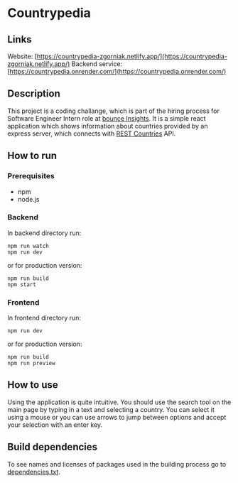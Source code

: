 # Countrypedia

## Links

Website: [https://countrypedia-zgorniak.netlify.app/](https://countrypedia-zgorniak.netlify.app/)
Backend service: [https://countrypedia.onrender.com/](https://countrypedia.onrender.com/)

## Description

This project is a coding challange, which is part of the hiring process for Software Engineer Intern role at [bounce Insights](https://bounceinsights.com/). It is a simple react application which shows information about countries provided by an express server, which connects with [REST Countries](https://restcountries.com) API.

## How to run

### Prerequisites

- npm
- node.js

### Backend

In backend directory run:

```
npm run watch
npm run dev
```

or for production version:

```
npm run build
npm start
```

### Frontend

In frontend directory run:

```
npm run dev
```

or for production version:

```
npm run build
npm run preview
```

## How to use

Using the application is quite intuitive. You should use the search tool on the main page by typing in a text and selecting a country. You can select it using a mouse or you can use arrows to jump between options and accept your selection with an enter key.

## Build dependencies

To see names and licenses of packages used in the building process go to [dependencies.txt](https://countrypedia-zgorniak.netlify.app/dependencies.txt).
